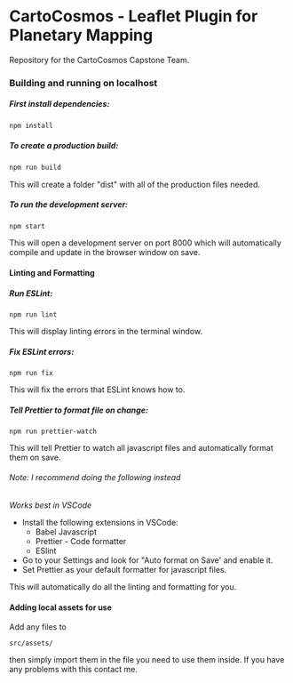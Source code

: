 # CartoCosmos - Leaflet Plugin for Planetary Mapping

Repository for the CartoCosmos Capstone Team.

### Building and running on localhost

##### First install dependencies:

```sh
npm install
```

##### To create a production build:

```sh
npm run build
```

This will create a folder "dist" with all of the production files needed.

##### To run the development server:

```sh
npm start
```

This will open a development server on port 8000 which will automatically compile and update in the browser window on save.

#### Linting and Formatting

##### Run ESLint:

```
npm run lint
```

This will display linting errors in the terminal window.

##### Fix ESLint errors:

```
npm run fix
```

This will fix the errors that ESLint knows how to.

##### Tell Prettier to format file on change:

```
npm run prettier-watch
```

This will tell Prettier to watch all javascript files and automatically format them on save.

###### Note: I recommend doing the following instead

_Works best in VSCode_

- Install the following extensions in VSCode:
  - Babel Javascript
  - Prettier - Code formatter
  - ESlint
- Go to your Settings and look for "Auto format on Save' and enable it.
- Set Prettier as your default formatter for javascript files.

This will automatically do all the linting and formatting for you.

#### Adding local assets for use

Add any files to

```
src/assets/
```

then simply import them in the file you need to use them inside. If you have any problems with this contact me.
